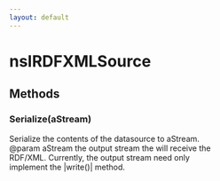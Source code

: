 ```yaml
---
layout: default
---
```


# nsIRDFXMLSource #

## Methods ##

### Serialize(aStream) ###
  
Serialize the contents of the datasource to aStream.  
@param aStream the output stream the will receive the  
  RDF/XML. Currently, the output stream need only  
  implement the |write()| method.  
  
